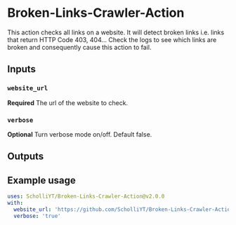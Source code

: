 # Broken-Links-Crawler-Action

This action checks all links on a website. It will detect broken links i.e. links that return HTTP Code 403, 404...
Check the logs to see which links are broken and consequently cause this action to fail. 
## Inputs

### `website_url`

**Required** The url of the website to check.

### `verbose`

**Optional** Turn verbose mode on/off. Default false.

## Outputs

## Example usage
```yml
uses: ScholliYT/Broken-Links-Crawler-Action@v2.0.0
with:
  website_url: 'https://github.com/ScholliYT/Broken-Links-Crawler-Action'
  verbose: 'true'
```
